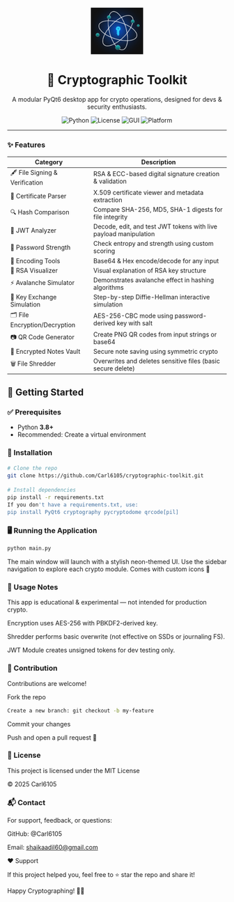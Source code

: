 <p align="center">
  <img src="assets/logo.png" width="120" alt="Cryptographic Toolkit Logo">
  <h1 align="center">🔐 Cryptographic Toolkit</h1>
  <p align="center">
    A modular PyQt6 desktop app for crypto operations, designed for devs & security enthusiasts.
  </p>
  <p align="center">
    <img alt="Python" src="https://img.shields.io/badge/Python-3.10%2B-blue?logo=python">
    <img alt="License" src="https://img.shields.io/badge/license-MIT-green">
    <img alt="GUI" src="https://img.shields.io/badge/GUI-PyQt6-orange">
    <img alt="Platform" src="https://img.shields.io/badge/Platform-Windows-blue">
  </p>
</p>

---
### ✨ Features

| Category                     | Description                                                                 |
|-----------------------------|-----------------------------------------------------------------------------|
| 🖋️ File Signing & Verification  | RSA & ECC-based digital signature creation & validation                     |
| 📜 Certificate Parser        | X.509 certificate viewer and metadata extraction                            |
| 🔍 Hash Comparison           | Compare SHA-256, MD5, SHA-1 digests for file integrity                      |
| 🧩 JWT Analyzer              | Decode, edit, and test JWT tokens with live payload manipulation            |
| 🔐 Password Strength         | Check entropy and strength using custom scoring                             |
| 🧬 Encoding Tools            | Base64 & Hex encode/decode for any input                                    |
| 🧠 RSA Visualizer            | Visual explanation of RSA key structure                                     |
| ⚡ Avalanche Simulator       | Demonstrates avalanche effect in hashing algorithms                         |
| 🔄 Key Exchange Simulation   | Step-by-step Diffie-Hellman interactive simulation                          |
| 🗂️ File Encryption/Decryption| AES-256-CBC mode using password-derived key with salt                       |
| 📷 QR Code Generator         | Create PNG QR codes from input strings or base64                            |
| 📝 Encrypted Notes Vault     | Secure note saving using symmetric crypto                                   |
| 🗑️ File Shredder             | Overwrites and deletes sensitive files (basic secure delete)                |


## 🚀 Getting Started

### ✅ Prerequisites

- Python **3.8+**
- Recommended: Create a virtual environment

### 🔧 Installation

```bash
# Clone the repo
git clone https://github.com/Carl6105/cryptographic-toolkit.git

# Install dependencies
pip install -r requirements.txt
If you don't have a requirements.txt, use:
pip install PyQt6 cryptography pycryptodome qrcode[pil]
```

### 🖥️ Running the Application

```bash
python main.py
```
The main window will launch with a stylish neon-themed UI.
Use the sidebar navigation to explore each crypto module.
Comes with custom icons 🎉

### 🔐 Usage Notes
This app is educational & experimental — not intended for production crypto.

Encryption uses AES-256 with PBKDF2-derived key.

Shredder performs basic overwrite (not effective on SSDs or journaling FS).

JWT Module creates unsigned tokens for dev testing only.

### 🤝 Contribution
Contributions are welcome!

Fork the repo

```bash
Create a new branch: git checkout -b my-feature
```

Commit your changes

Push and open a pull request 🚀

### 📄 License
This project is licensed under the MIT License

© 2025 Carl6105

### 📬 Contact
For support, feedback, or questions:

GitHub: @Carl6105

Email: shaikaadil60@gmail.com

❤️ Support

If this project helped you, feel free to ⭐ star the repo and share it!

Happy Cryptographing! 🔐🚀

